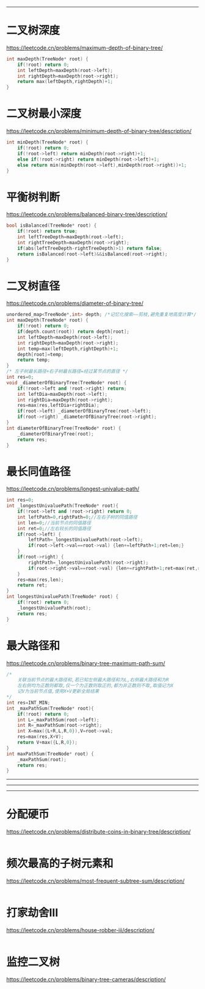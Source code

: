 ---

# 二叉树深度

https://leetcode.cn/problems/maximum-depth-of-binary-tree/

```c++
int maxDepth(TreeNode* root) {
    if(!root) return 0;
    int leftDepth=maxDepth(root->left);
    int rightDepth=maxDepth(root->right);
    return max(leftDepth,rightDepth)+1;
}
```

# 二叉树最小深度

https://leetcode.cn/problems/minimum-depth-of-binary-tree/description/

```c++
int minDepth(TreeNode* root) {
    if(!root) return 0;
    if(!root->left) return minDepth(root->right)+1;
    else if(!root->right) return minDepth(root->left)+1;
    else return min(minDepth(root->left),minDepth(root->right))+1;
}
```

# 平衡树判断

https://leetcode.cn/problems/balanced-binary-tree/description/

```c++
bool isBalanced(TreeNode* root) {
    if(!root) return true;
    int leftTreeDepth=maxDepth(root->left);
    int rightTreeDepth=maxDepth(root->right);
    if(abs(leftTreeDepth-rightTreeDepth)>1) return false;
    return isBalanced(root->left)&&isBalanced(root->right);
}
```

# 二叉树直径

https://leetcode.cn/problems/diameter-of-binary-tree/

```c++
unordered_map<TreeNode*,int> depth; /*记忆化搜索——剪枝,避免重复地高度计算*/
int maxDepth(TreeNode* root) {
    if(!root) return 0;
    if(depth.count(root)) return depth[root];
    int leftDepth=maxDepth(root->left);
    int rightDepth=maxDepth(root->right);
    int temp=max(leftDepth,rightDepth)+1;
    depth[root]=temp;
    return temp;
}
/* 左子树最长路径+右子树最长路径=经过某节点的直径 */
int res=0;
void _diameterOfBinaryTree(TreeNode* root) {
    if(!root->left and !root->right) return;
    int leftDia=maxDepth(root->left);
    int rightDia=maxDepth(root->right);
    res=max(res,leftDia+rightDia);
    if(root->left) _diameterOfBinaryTree(root->left);
    if(root->right) _diameterOfBinaryTree(root->right);
}
int diameterOfBinaryTree(TreeNode* root) {
    _diameterOfBinaryTree(root);
    return res;
}
```

# 最长同值路径

https://leetcode.cn/problems/longest-univalue-path/

```c++
int res=0;
int _longestUnivaluePath(TreeNode* root){
    if(!root->left and !root->right) return 0;
    int leftPath=0,rightPath=0;//左右子树的同值路径
    int len=0;//当前节点的同值路径
    int ret=0;//左右较长的同值路径
    if(root->left) {
        leftPath=_longestUnivaluePath(root->left);
        if(root->left->val==root->val) {len+=leftPath+1;ret=len;}
    }
    if(root->right) {
        rightPath=_longestUnivaluePath(root->right);
        if(root->right->val==root->val) {len+=rightPath+1;ret=max(ret,rightPath+1);}
    }
    res=max(res,len);
    return ret;
}
int longestUnivaluePath(TreeNode* root) {
    if(!root) return 0;
    _longestUnivaluePath(root);
    return res;
}
```

# 最大路径和

https://leetcode.cn/problems/binary-tree-maximum-path-sum/

```c++
/*
    关联当前节点的最大路径和,若已知左侧最大路径和为L,右侧最大路径和为R
    左右侧均为正数则都取,仅一个为正数则取正的,都为非正数则不取,取值记为X
    记V为当前节点值,使用X+V更新全局结果
*/
int res=INT_MIN;
int _maxPathSum(TreeNode* root){
    if(!root) return 0;
    int L=_maxPathSum(root->left);
    int R=_maxPathSum(root->right);
    int X=max({L+R,L,R,0}),V=root->val;
    res=max(res,X+V);
    return V+max({L,R,0});
}
int maxPathSum(TreeNode* root) {
    _maxPathSum(root);
    return res;
}
```

----

----

----

# 分配硬币

https://leetcode.cn/problems/distribute-coins-in-binary-tree/description/

```c++

```

# 频次最高的子树元素和

https://leetcode.cn/problems/most-frequent-subtree-sum/description/

```c++

```

# 打家劫舍III

https://leetcode.cn/problems/house-robber-iii/description/

```c++

```

# 监控二叉树

https://leetcode.cn/problems/binary-tree-cameras/description/

```c++

```

